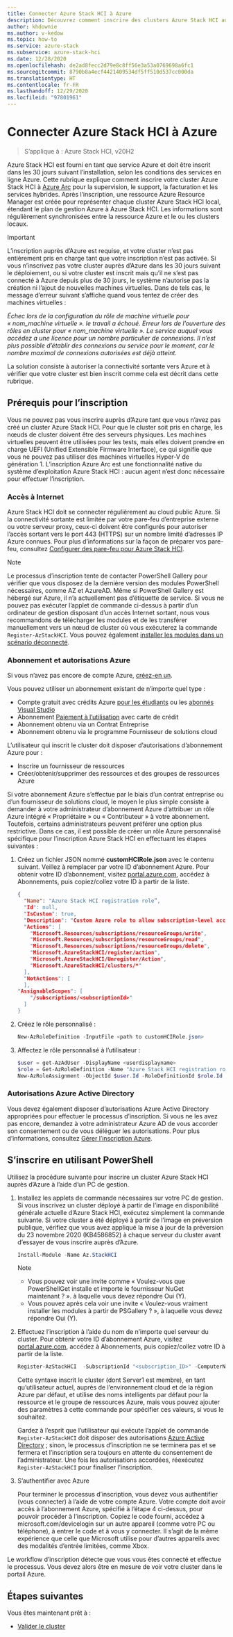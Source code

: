 ```yaml
---
title: Connecter Azure Stack HCI à Azure
description: Découvrez comment inscrire des clusters Azure Stack HCI auprès d’Azure.
author: khdownie
ms.author: v-kedow
ms.topic: how-to
ms.service: azure-stack
ms.subservice: azure-stack-hci
ms.date: 12/28/2020
ms.openlocfilehash: de2ad8fecc2d79e8c8ff56e3a53a0769698a6fc1
ms.sourcegitcommit: 8790b8a4ecf4421409534df5ff510d537cc000da
ms.translationtype: HT
ms.contentlocale: fr-FR
ms.lasthandoff: 12/29/2020
ms.locfileid: "97801961"
---
```

# <a name="connect-azure-stack-hci-to-azure"></a>Connecter Azure Stack HCI à Azure

> S’applique à : Azure Stack HCI, v20H2

Azure Stack HCI est fourni en tant que service Azure et doit être inscrit dans les 30 jours suivant l’installation, selon les conditions des services en ligne Azure. Cette rubrique explique comment inscrire votre cluster Azure Stack HCI à [Azure Arc](https://azure.microsoft.com/services/azure-arc/) pour la supervision, le support, la facturation et les services hybrides. Après l’inscription, une ressource Azure Resource Manager est créée pour représenter chaque cluster Azure Stack HCI local, étendant le plan de gestion Azure à Azure Stack HCI. Les informations sont régulièrement synchronisées entre la ressource Azure et le ou les clusters locaux.

   > [!IMPORTANT]
   > L’inscription auprès d’Azure est requise, et votre cluster n’est pas entièrement pris en charge tant que votre inscription n’est pas activée. Si vous n’inscrivez pas votre cluster auprès d’Azure dans les 30 jours suivant le déploiement, ou si votre cluster est inscrit mais qu’il ne s’est pas connecté à Azure depuis plus de 30 jours, le système n’autorise pas la création ni l’ajout de nouvelles machines virtuelles. Dans de tels cas, le message d’erreur suivant s’affiche quand vous tentez de créer des machines virtuelles :
   >
   > *Échec lors de la configuration du rôle de machine virtuelle pour « nom_machine virtuelle ». le travail a échoué. Erreur lors de l’ouverture des rôles en cluster pour « nom_machine virtuelle ». Le service auquel vous accédez a une licence pour un nombre particulier de connexions. Il n’est plus possible d’établir des connexions au service pour le moment, car le nombre maximal de connexions autorisées est déjà atteint.*
   >
   > La solution consiste à autoriser la connectivité sortante vers Azure et à vérifier que votre cluster est bien inscrit comme cela est décrit dans cette rubrique.

## <a name="prerequisites-for-registration"></a>Prérequis pour l’inscription

Vous ne pouvez pas vous inscrire auprès d’Azure tant que vous n’avez pas créé un cluster Azure Stack HCI. Pour que le cluster soit pris en charge, les nœuds de cluster doivent être des serveurs physiques. Les machines virtuelles peuvent être utilisées pour les tests, mais elles doivent prendre en charge UEFI (Unified Extensible Firmware Interface), ce qui signifie que vous ne pouvez pas utiliser des machines virtuelles Hyper-V de génération 1. L’inscription Azure Arc est une fonctionnalité native du système d’exploitation Azure Stack HCI : aucun agent n’est donc nécessaire pour effectuer l’inscription.

### <a name="internet-access"></a>Accès à Internet

Azure Stack HCI doit se connecter régulièrement au cloud public Azure. Si la connectivité sortante est limitée par votre pare-feu d’entreprise externe ou votre serveur proxy, ceux-ci doivent être configurés pour autoriser l’accès sortant vers le port 443 (HTTPS) sur un nombre limité d’adresses IP Azure connues. Pour plus d’informations sur la façon de préparer vos pare-feu, consultez [Configurer des pare-feu pour Azure Stack HCI](../concepts/configure-firewalls.md).

   > [!NOTE]
   > Le processus d’inscription tente de contacter PowerShell Gallery pour vérifier que vous disposez de la dernière version des modules PowerShell nécessaires, comme AZ et AzureAD. Même si PowerShell Gallery est hébergé sur Azure, il n’a actuellement pas d’étiquette de service. Si vous ne pouvez pas exécuter l’applet de commande ci-dessus à partir d’un ordinateur de gestion disposant d’un accès Internet sortant, nous vous recommandons de télécharger les modules et de les transférer manuellement vers un nœud de cluster où vous exécuterez la commande `Register-AzStackHCI`. Vous pouvez également [installer les modules dans un scénario déconnecté](/powershell/scripting/gallery/how-to/working-with-local-psrepositories?view=powershell-7.1#installing-powershellget-on-a-disconnected-system).

### <a name="azure-subscription-and-permissions"></a>Abonnement et autorisations Azure

Si vous n’avez pas encore de compte Azure, [créez-en un](https://azure.microsoft.com/).

Vous pouvez utiliser un abonnement existant de n’importe quel type :
- Compte gratuit avec crédits Azure [pour les étudiants](https://azure.microsoft.com/free/students/) ou les [abonnés Visual Studio](https://azure.microsoft.com/pricing/member-offers/credit-for-visual-studio-subscribers/)
- Abonnement [Paiement à l’utilisation](https://azure.microsoft.com/pricing/purchase-options/pay-as-you-go/) avec carte de crédit
- Abonnement obtenu via un Contrat Entreprise
- Abonnement obtenu via le programme Fournisseur de solutions cloud

L’utilisateur qui inscrit le cluster doit disposer d’autorisations d’abonnement Azure pour :

- Inscrire un fournisseur de ressources
- Créer/obtenir/supprimer des ressources et des groupes de ressources Azure

Si votre abonnement Azure s’effectue par le biais d’un contrat entreprise ou d’un fournisseur de solutions cloud, le moyen le plus simple consiste à demander à votre administrateur d’abonnement Azure d’attribuer un rôle Azure intégré « Propriétaire » ou « Contributeur » à votre abonnement. Toutefois, certains administrateurs peuvent préférer une option plus restrictive. Dans ce cas, il est possible de créer un rôle Azure personnalisé spécifique pour l’inscription Azure Stack HCI en effectuant les étapes suivantes :

1. Créez un fichier JSON nommé **customHCIRole.json** avec le contenu suivant. Veillez à remplacer <subscriptionID> par votre ID d’abonnement Azure. Pour obtenir votre ID d’abonnement, visitez [portal.azure.com](https://portal.azure.com), accédez à Abonnements, puis copiez/collez votre ID à partir de la liste.

   ```json
   {
     "Name": "Azure Stack HCI registration role”,
     "Id": null,
     "IsCustom": true,
     "Description": "Custom Azure role to allow subscription-level access to register Azure Stack HCI",
     "Actions": [
       "Microsoft.Resources/subscriptions/resourceGroups/write",
       "Microsoft.Resources/subscriptions/resourceGroups/read",
       "Microsoft.Resources/subscriptions/resourceGroups/delete",
       "Microsoft.AzureStackHCI/register/action",
       "Microsoft.AzureStackHCI/Unregister/Action",
       "Microsoft.AzureStackHCI/clusters/*"
     ],
     "NotActions": [
     ],
   "AssignableScopes": [
       "/subscriptions/<subscriptionId>"
     ]
   }
   ```

2. Créez le rôle personnalisé :

   ```powershell
   New-AzRoleDefinition -InputFile <path to customHCIRole.json>
   ```

3. Affectez le rôle personnalisé à l’utilisateur :

   ```powershell
   $user = get-AzAdUser -DisplayName <userdisplayname>
   $role = Get-AzRoleDefinition -Name "Azure Stack HCI registration role"
   New-AzRoleAssignment -ObjectId $user.Id -RoleDefinitionId $role.Id -Scope /subscriptions/<subscriptionid>
   ```

### <a name="azure-active-directory-permissions"></a>Autorisations Azure Active Directory

Vous devez également disposer d’autorisations Azure Active Directory appropriées pour effectuer le processus d’inscription. Si vous ne les avez pas encore, demandez à votre administrateur Azure AD de vous accorder son consentement ou de vous déléguer les autorisations. Pour plus d’informations, consultez [Gérer l’inscription Azure](../manage/manage-azure-registration.md#azure-active-directory-app-permissions).

## <a name="register-using-powershell"></a>S’inscrire en utilisant PowerShell

Utilisez la procédure suivante pour inscrire un cluster Azure Stack HCI auprès d’Azure à l’aide d’un PC de gestion.

1. Installez les applets de commande nécessaires sur votre PC de gestion. Si vous inscrivez un cluster déployé à partir de l’image en disponibilité générale actuelle d’Azure Stack HCI, exécutez simplement la commande suivante. Si votre cluster a été déployé à partir de l’image en préversion publique, vérifiez que vous avez appliqué la mise à jour de la préversion du 23 novembre 2020 (KB4586852) à chaque serveur du cluster avant d’essayer de vous inscrire auprès d’Azure.

   ```PowerShell
   Install-Module -Name Az.StackHCI
   ```

   > [!NOTE]
   > - Vous pouvez voir une invite comme « Voulez-vous que PowerShellGet installe et importe le fournisseur NuGet maintenant ? ». à laquelle vous devez répondre Oui (Y).
   > - Vous pouvez après cela voir une invite « Voulez-vous vraiment installer les modules à partir de PSGallery ? », à laquelle vous devez répondre Oui (Y).

2. Effectuez l’inscription à l’aide du nom de n’importe quel serveur du cluster. Pour obtenir votre ID d’abonnement Azure, visitez [portal.azure.com](https://portal.azure.com), accédez à Abonnements, puis copiez/collez votre ID à partir de la liste.

   ```PowerShell
   Register-AzStackHCI  -SubscriptionId "<subscription_ID>" -ComputerName Server1 [–Credential] [-ResourceName] [-ResourceGroupName] [-Region]
   ```

   Cette syntaxe inscrit le cluster (dont Server1 est membre), en tant qu’utilisateur actuel, auprès de l’environnement cloud et de la région Azure par défaut, et utilise des noms intelligents par défaut pour la ressource et le groupe de ressources Azure, mais vous pouvez ajouter des paramètres à cette commande pour spécifier ces valeurs, si vous le souhaitez.

   Gardez à l’esprit que l’utilisateur qui exécute l’applet de commande `Register-AzStackHCI` doit disposer des autorisations [Azure Active Directory](../manage/manage-azure-registration.md#azure-active-directory-app-permissions) ; sinon, le processus d’inscription ne se terminera pas et se fermera et l’inscription sera toujours en attente du consentement de l’administrateur. Une fois les autorisations accordées, réexécutez `Register-AzStackHCI` pour finaliser l’inscription.

3. S’authentifier avec Azure

   Pour terminer le processus d’inscription, vous devez vous authentifier (vous connecter) à l’aide de votre compte Azure. Votre compte doit avoir accès à l’abonnement Azure, spécifié à l’étape 4 ci-dessus, pour pouvoir procéder à l’inscription. Copiez le code fourni, accédez à microsoft.com/devicelogin sur un autre appareil (comme votre PC ou téléphone), à entrer le code et à vous y connecter. Il s’agit de la même expérience que celle que Microsoft utilise pour d’autres appareils avec des modalités d’entrée limitées, comme Xbox.

Le workflow d’inscription détecte que vous vous êtes connecté et effectue le processus. Vous devez alors être en mesure de voir votre cluster dans le portail Azure.

## <a name="next-steps"></a>Étapes suivantes

Vous êtes maintenant prêt à :

- [Valider le cluster](validate.md)

